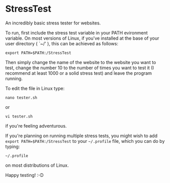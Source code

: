 # StressTest
An incredibly basic stress tester for websites. 

To run, first include the stress test variable in your PATH evironment variable. On most versions of Linux, if you've installed at the base of your user directory ( `~/' ), this can be achieved as follows:

`export PATH=$PATH:/StressTest`

Then simply change the name of the website to the website you want to test, change the number 10 to the number of times you want to test it (I recommend at least 1000 or a solid stress test) and leave the program running.

To edit the file in Linux type:

`nano tester.sh`

or

`vi tester.sh`

if you're feeling adventurous.

If you're planning on running multiple stress tests, you might wish to add `export PATH=$PATH:/StressTest` to your `~/.profile` file, which you can do by typing:

`~/.profile`

on most distributions of Linux.

Happy testing! :-D
